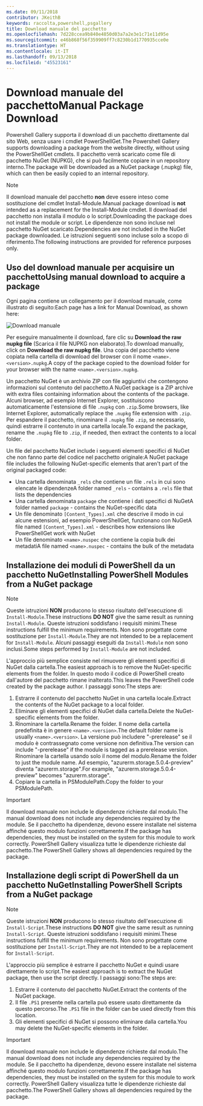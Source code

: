 ```yaml
---
ms.date: 09/11/2018
contributor: JKeithB
keywords: raccolta,powershell,psgallery
title: Download manuale del pacchetto
ms.openlocfilehash: 7d228ccea9b840e4850d03a7a2e3e1c71e11d95e
ms.sourcegitcommit: e46b868f56f359909ff7c8230b1d1770935cce0e
ms.translationtype: HT
ms.contentlocale: it-IT
ms.lasthandoff: 09/13/2018
ms.locfileid: "45523161"
---
```

# <a name="manual-package-download"></a><span data-ttu-id="5e81f-103">Download manuale del pacchetto</span><span class="sxs-lookup"><span data-stu-id="5e81f-103">Manual Package Download</span></span>

<span data-ttu-id="5e81f-104">Powershell Gallery supporta il download di un pacchetto direttamente dal sito Web, senza usare i cmdlet PowerShellGet.</span><span class="sxs-lookup"><span data-stu-id="5e81f-104">The Powershell Gallery supports downloading a package from the website directly, without using the PowerShellGet cmdlets.</span></span> <span data-ttu-id="5e81f-105">Il pacchetto verrà scaricato come file di pacchetto NuGet (NUPKG), che si può facilmente copiare in un repository interno.</span><span class="sxs-lookup"><span data-stu-id="5e81f-105">The package will be downloaded as a NuGet package (.nupkg) file, which can then be easily copied to an internal repository.</span></span>

> [!NOTE]
> <span data-ttu-id="5e81f-106">Il download manuale del pacchetto **non** deve essere inteso come sostituzione del cmdlet Install-Module.</span><span class="sxs-lookup"><span data-stu-id="5e81f-106">Manual package download is **not** intended as a replacement for the Install-Module cmdlet.</span></span>
> <span data-ttu-id="5e81f-107">Il download del pacchetto non installa il modulo o lo script.</span><span class="sxs-lookup"><span data-stu-id="5e81f-107">Downloading the package does not install the module or script.</span></span> <span data-ttu-id="5e81f-108">Le dipendenze non sono incluse nel pacchetto NuGet scaricato.</span><span class="sxs-lookup"><span data-stu-id="5e81f-108">Dependencies are not included in the NuGet package downloaded.</span></span> <span data-ttu-id="5e81f-109">Le istruzioni seguenti sono incluse solo a scopo di riferimento.</span><span class="sxs-lookup"><span data-stu-id="5e81f-109">The following instructions are provided for reference purposes only.</span></span>

## <a name="using-manual-download-to-acquire-a-package"></a><span data-ttu-id="5e81f-110">Uso del download manuale per acquisire un pacchetto</span><span class="sxs-lookup"><span data-stu-id="5e81f-110">Using manual download to acquire a package</span></span>

<span data-ttu-id="5e81f-111">Ogni pagina contiene un collegamento per il download manuale, come illustrato di seguito:</span><span class="sxs-lookup"><span data-stu-id="5e81f-111">Each page has a link for Manual Download, as shown here:</span></span>

![Download manuale](../../Images/Manual_Item_Download.PNG)

<span data-ttu-id="5e81f-113">Per eseguire manualmente il download, fare clic su **Download the raw nupkg file** (Scarica il file NUPKG non elaborato).</span><span class="sxs-lookup"><span data-stu-id="5e81f-113">To download manually, click on **Download the raw nupkg file**.</span></span> <span data-ttu-id="5e81f-114">Una copia del pacchetto viene copiata nella cartella di download del browser con il nome `<name>.<version>.nupkg`.</span><span class="sxs-lookup"><span data-stu-id="5e81f-114">A copy of the package copied to the download folder for your browser with the name `<name>.<version>.nupkg`.</span></span>

<span data-ttu-id="5e81f-115">Un pacchetto NuGet è un archivio ZIP con file aggiuntivi che contengono informazioni sul contenuto del pacchetto.</span><span class="sxs-lookup"><span data-stu-id="5e81f-115">A NuGet package is a ZIP archive with extra files containing information about the contents of the package.</span></span> <span data-ttu-id="5e81f-116">Alcuni browser, ad esempio Internet Explorer, sostituiscono automaticamente l'estensione di file `.nupkg` con `.zip`.</span><span class="sxs-lookup"><span data-stu-id="5e81f-116">Some browsers, like Internet Explorer, automatically replace the `.nupkg` file extension with `.zip`.</span></span> <span data-ttu-id="5e81f-117">Per espandere il pacchetto, rinominare il `.nupkg` file `.zip`, se necessario, quindi estrarre il contenuto in una cartella locale.</span><span class="sxs-lookup"><span data-stu-id="5e81f-117">To expand the package, rename the `.nupkg` file to `.zip`, if needed, then extract the contents to a local folder.</span></span>

<span data-ttu-id="5e81f-118">Un file del pacchetto NuGet include i seguenti elementi specifici di NuGet che non fanno parte del codice nel pacchetto originale:</span><span class="sxs-lookup"><span data-stu-id="5e81f-118">A NuGet package file includes the following NuGet-specific elements that aren't part of the original packaged code:</span></span>

- <span data-ttu-id="5e81f-119">Una cartella denominata `_rels` che contiene un file `.rels` in cui sono elencate le dipendenze</span><span class="sxs-lookup"><span data-stu-id="5e81f-119">A folder named `_rels` - contains a `.rels` file that lists the dependencies</span></span>
- <span data-ttu-id="5e81f-120">Una cartella denominata `package` che contiene i dati specifici di NuGet</span><span class="sxs-lookup"><span data-stu-id="5e81f-120">A folder named `package` - contains the NuGet-specific data</span></span>
- <span data-ttu-id="5e81f-121">Un file denominato `[Content_Types].xml` che descrive il modo in cui alcune estensioni, ad esempio PowerShellGet, funzionano con NuGet</span><span class="sxs-lookup"><span data-stu-id="5e81f-121">A file named `[Content_Types].xml` - describes how extensions like PowerShellGet work with NuGet</span></span>
- <span data-ttu-id="5e81f-122">Un file denominato `<name>.nuspec` che contiene la copia bulk dei metadati</span><span class="sxs-lookup"><span data-stu-id="5e81f-122">A file named `<name>.nuspec` - contains the bulk of the metadata</span></span>

## <a name="installing-powershell-modules-from-a-nuget-package"></a><span data-ttu-id="5e81f-123">Installazione dei moduli di PowerShell da un pacchetto NuGet</span><span class="sxs-lookup"><span data-stu-id="5e81f-123">Installing PowerShell Modules from a NuGet package</span></span>

> [!NOTE]
> <span data-ttu-id="5e81f-124">Queste istruzioni **NON** producono lo stesso risultato dell'esecuzione di `Install-Module`.</span><span class="sxs-lookup"><span data-stu-id="5e81f-124">These instructions **DO NOT** give the same result as running `Install-Module`.</span></span> <span data-ttu-id="5e81f-125">Queste istruzioni soddisfano i requisiti minimi.</span><span class="sxs-lookup"><span data-stu-id="5e81f-125">These instructions fulfill the minimum requirements.</span></span> <span data-ttu-id="5e81f-126">Non sono progettate come sostituzione per `Install-Module`.</span><span class="sxs-lookup"><span data-stu-id="5e81f-126">They are not intended to be a replacement for `Install-Module`.</span></span> <span data-ttu-id="5e81f-127">Alcuni passaggi eseguiti da `Install-Module` non sono inclusi.</span><span class="sxs-lookup"><span data-stu-id="5e81f-127">Some steps performed by `Install-Module` are not included.</span></span>

<span data-ttu-id="5e81f-128">L'approccio più semplice consiste nel rimuovere gli elementi specifici di NuGet dalla cartella.</span><span class="sxs-lookup"><span data-stu-id="5e81f-128">The easiest approach is to remove the NuGet-specific elements from the folder.</span></span> <span data-ttu-id="5e81f-129">In questo modo il codice di PowerShell creato dall'autore del pacchetto rimane inalterato.</span><span class="sxs-lookup"><span data-stu-id="5e81f-129">This leaves the PowerShell code created by the package author.</span></span> <span data-ttu-id="5e81f-130">I passaggi sono:</span><span class="sxs-lookup"><span data-stu-id="5e81f-130">The steps are:</span></span>

1. <span data-ttu-id="5e81f-131">Estrarre il contenuto del pacchetto NuGet in una cartella locale.</span><span class="sxs-lookup"><span data-stu-id="5e81f-131">Extract the contents of the NuGet package to a local folder.</span></span>
2. <span data-ttu-id="5e81f-132">Eliminare gli elementi specifici di NuGet dalla cartella.</span><span class="sxs-lookup"><span data-stu-id="5e81f-132">Delete the NuGet-specific elements from the folder.</span></span>
3. <span data-ttu-id="5e81f-133">Rinominare la cartella.</span><span class="sxs-lookup"><span data-stu-id="5e81f-133">Rename the folder.</span></span> <span data-ttu-id="5e81f-134">Il nome della cartella predefinita è in genere `<name>.<version>`.</span><span class="sxs-lookup"><span data-stu-id="5e81f-134">The default folder name is usually `<name>.<version>`.</span></span> <span data-ttu-id="5e81f-135">La versione può includere "-prerelease" se il modulo è contrassegnato come versione non definitiva.</span><span class="sxs-lookup"><span data-stu-id="5e81f-135">The version can include "-prerelease" if the module is tagged as a prerelease version.</span></span> <span data-ttu-id="5e81f-136">Rinominare la cartella usando solo il nome del modulo.</span><span class="sxs-lookup"><span data-stu-id="5e81f-136">Rename the folder to just the module name.</span></span> <span data-ttu-id="5e81f-137">Ad esempio, "azurerm.storage.5.0.4-preview" diventa "azurerm.storage".</span><span class="sxs-lookup"><span data-stu-id="5e81f-137">For example, "azurerm.storage.5.0.4-preview" becomes "azurerm.storage".</span></span>
4. <span data-ttu-id="5e81f-138">Copiare la cartella in PSModulePath.</span><span class="sxs-lookup"><span data-stu-id="5e81f-138">Copy the folder to your PSModulePath.</span></span>

> [!IMPORTANT]
> <span data-ttu-id="5e81f-139">Il download manuale non include le dipendenze richieste dal modulo.</span><span class="sxs-lookup"><span data-stu-id="5e81f-139">The manual download does not include any dependencies required by the module.</span></span> <span data-ttu-id="5e81f-140">Se il pacchetto ha dipendenze, devono essere installate nel sistema affinché questo modulo funzioni correttamente.</span><span class="sxs-lookup"><span data-stu-id="5e81f-140">If the package has dependencies, they must be installed on the system for this module to work correctly.</span></span> <span data-ttu-id="5e81f-141">PowerShell Gallery visualizza tutte le dipendenze richieste dal pacchetto.</span><span class="sxs-lookup"><span data-stu-id="5e81f-141">The PowerShell Gallery shows all dependencies required by the package.</span></span>

## <a name="installing-powershell-scripts-from-a-nuget-package"></a><span data-ttu-id="5e81f-142">Installazione degli script di PowerShell da un pacchetto NuGet</span><span class="sxs-lookup"><span data-stu-id="5e81f-142">Installing PowerShell Scripts from a NuGet package</span></span>

> [!NOTE]
> <span data-ttu-id="5e81f-143">Queste istruzioni **NON** producono lo stesso risultato dell'esecuzione di `Install-Script`.</span><span class="sxs-lookup"><span data-stu-id="5e81f-143">These instructions **DO NOT** give the same result as running `Install-Script`.</span></span> <span data-ttu-id="5e81f-144">Queste istruzioni soddisfano i requisiti minimi.</span><span class="sxs-lookup"><span data-stu-id="5e81f-144">These instructions fulfill the minimum requirements.</span></span> <span data-ttu-id="5e81f-145">Non sono progettate come sostituzione per `Install-Script`.</span><span class="sxs-lookup"><span data-stu-id="5e81f-145">They are not intended to be a replacement for `Install-Script`.</span></span>

<span data-ttu-id="5e81f-146">L'approccio più semplice è estrarre il pacchetto NuGet e quindi usare direttamente lo script.</span><span class="sxs-lookup"><span data-stu-id="5e81f-146">The easiest approach is to extract the NuGet package, then use the script directly.</span></span> <span data-ttu-id="5e81f-147">I passaggi sono:</span><span class="sxs-lookup"><span data-stu-id="5e81f-147">The steps are:</span></span>

1. <span data-ttu-id="5e81f-148">Estrarre il contenuto del pacchetto NuGet.</span><span class="sxs-lookup"><span data-stu-id="5e81f-148">Extract the contents of the NuGet package.</span></span>
2. <span data-ttu-id="5e81f-149">Il file `.PS1` presente nella cartella può essere usato direttamente da questo percorso.</span><span class="sxs-lookup"><span data-stu-id="5e81f-149">The `.PS1` file in the folder can be used directly from this location.</span></span>
3. <span data-ttu-id="5e81f-150">Gli elementi specifici di NuGet si possono eliminare dalla cartella.</span><span class="sxs-lookup"><span data-stu-id="5e81f-150">You may delete the NuGet-specific elements in the folder.</span></span>

> [!IMPORTANT]
> <span data-ttu-id="5e81f-151">Il download manuale non include le dipendenze richieste dal modulo.</span><span class="sxs-lookup"><span data-stu-id="5e81f-151">The manual download does not include any dependencies required by the module.</span></span> <span data-ttu-id="5e81f-152">Se il pacchetto ha dipendenze, devono essere installate nel sistema affinché questo modulo funzioni correttamente.</span><span class="sxs-lookup"><span data-stu-id="5e81f-152">If the package has dependencies, they must be installed on the system for this module to work correctly.</span></span> <span data-ttu-id="5e81f-153">PowerShell Gallery visualizza tutte le dipendenze richieste dal pacchetto.</span><span class="sxs-lookup"><span data-stu-id="5e81f-153">The PowerShell Gallery shows all dependencies required by the package.</span></span>
